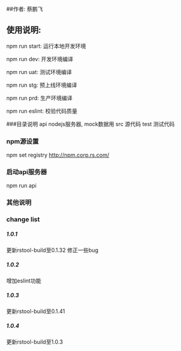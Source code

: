 ##作者: 蔡鹏飞

## 使用说明:
npm run start: 运行本地开发环境

npm run dev: 开发环境编译

npm run uat: 测试环境编译

npm run stg: 预上线环境编译

npm run prd: 生产环境编译

npm run eslint: 校验代码质量

###目录说明
api nodejs服务器, mock数据用
src 源代码
test 测试代码

### npm源设置
npm set registry http://npm.corp.rs.com/

### 启动api服务器
npm run api

### 其他说明

### change list

##### 1.0.1
更新rstool-build至0.1.32
修正一些bug

##### 1.0.2
增加eslint功能

##### 1.0.3
更新rstool-build至0.1.41

##### 1.0.4
更新rstool-build至1.0.3
